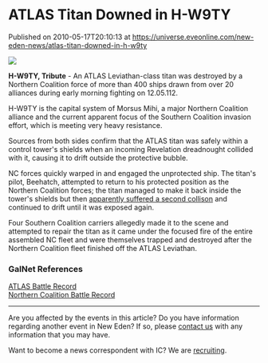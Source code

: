 # ATLAS Titan Downed in H-W9TY
Published on 2010-05-17T20:10:13 at https://universe.eveonline.com/new-eden-news/atlas-titan-downed-in-h-w9ty

![](http://www.eve-ic.net/media/assets/icarticlebanner.png)  
  
 **H-W9TY, Tribute** \- An ATLAS Leviathan-class titan was destroyed by a Northern Coalition force of more than 400 ships drawn from over 20 alliances during early morning fighting on 12.05.112.   
  
H-W9TY is the capital system of Morsus Mihi, a major Northern Coalition alliance and the current apparent focus of the Southern Coalition invasion effort, which is meeting very heavy resistance.   
  
Sources from both sides confirm that the ATLAS titan was safely within a control tower's shields when an incoming Revelation dreadnought collided with it, causing it to drift outside the protective bubble.   
  
NC forces quickly warped in and engaged the unprotected ship. The titan's pilot, Beehatch, attempted to return to his protected position as the Northern Coalition forces; the titan managed to make it back inside the tower's shields but then [apparently suffered a second collison](http://www.eve-ic.net/media/igbd/igbd.php?faction=ic&url=http%3A%2F%2Fwww.rifterdrifter.com%2F2010%2F05%2Fthings-are-heating-up-in-h-w9ty%2F) and continued to drift until it was exposed again.   
  
Four Southern Coalition carriers allegedly made it to the scene and attempted to repair the titan as it came under the focused fire of the entire assembled NC fleet and were themselves trapped and destroyed after the Northern Coalition fleet finished off the ATLAS Leviathan.

### GalNet References

[ATLAS Battle Record](http://www.eve-ic.net/media/igbd/igbd.php?faction=ic&url=http%3A%2F%2Fwww.atlas-alliance.com%2Fkillboard%2F%3Fa%3Dkill_detail%26kll_id%3D179906)  
[Northern Coalition Battle Record](http://www.eve-ic.net/media/igbd/igbd.php?faction=ic&url=http%3A%2F%2Fwww.northern-coalition.com%2F%3Fa%3Dkill_detail%26kll_id%3D867835)

* * *

Are you affected by the events in this article? Do you have information regarding another event in New Eden? If so, please [contact us](http://www.eveonline.com/news.asp?a=submitrp) with any information that you may have.  
  
Want to become a news correspondent with IC? We are [recruiting](http://www.eveonline.com/isd.asp).
